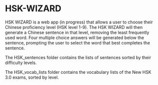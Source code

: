 # HSK-WIZARD
HSK WIZARD is a web app (in progress) that allows a user to choose their Chinese proficiency level (HSK level 1-9). The HSK WIZARD will then generate a Chinese sentence in that level, removing the least frequently used word. Four multiple choice answers will be generated below the sentence, prompting the user to select the word that best completes the sentence. 

The HSK_sentences folder contains the lists of sentences sorted by their difficulty levels. 

The HSK_vocab_lists folder contains the vocabulary lists of the New HSK 3.0 exams, sorted by level.
